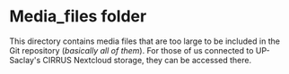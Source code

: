 Media_files folder
==================

This directory contains media files that are too large to be included in the Git repository (*basically all of them*). For those of us connected to UP-Saclay's CIRRUS Nextcloud storage, they can be accessed there. 
